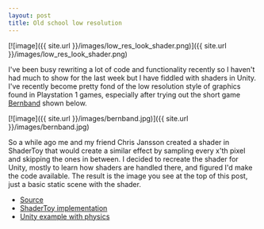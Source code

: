 ```yaml
---
layout: post
title: Old school low resolution
---
```


[![image]({{ site.url }}/images/low_res_look_shader.png)]({{ site.url }}/images/low_res_look_shader.png)

I've been busy rewriting a lot of code and functionality recently so I haven't had much to show for the last week but I have fiddled with shaders in Unity. I've recently become pretty fond of the low resolution style of graphics found in Playstation 1 games, especially after trying out the short game [Bernband](http://gamejolt.com/games/bernband/34864) shown below.

[![image]({{ site.url }}/images/bernband.jpg)]({{ site.url }}/images/bernband.jpg)

So a while ago me and my friend Chris Jansson created a shader in ShaderToy that would create a similar effect by sampling every x'th pixel and skipping the ones in between. I decided to recreate the shader for Unity, mostly to learn how shaders are handled there, and figured I'd make the code available. The result is the image you see at the top of this post, just a basic static scene with the shader. 

* [Source](https://github.com/SvDvorak/UnityShaders)
* [ShaderToy implementation](https://www.shadertoy.com/view/MsjSD1)
* [Unity example with physics](https://dl.dropboxusercontent.com/u/107494599/LowResLook/LowResLook.html)